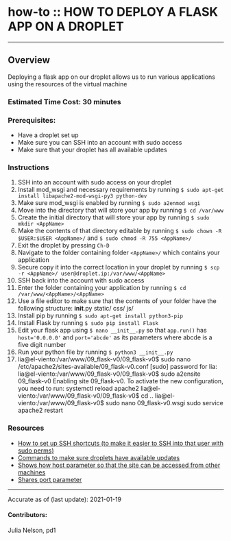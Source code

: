 # how-to :: HOW TO DEPLOY A FLASK APP ON A DROPLET
---
## Overview
Deploying a flask app on our droplet allows us to run various applications using the resources of the virtual machine

### Estimated Time Cost: 30 minutes

### Prerequisites:

- Have a droplet set up
- Make sure you can SSH into an account with sudo access
- Make sure that your droplet has all available updates

### Instructions

1. SSH into an account with sudo access on your droplet
2. Install mod_wsgi and necessary requirements by running `$ sudo apt-get install libapache2-mod-wsgi-py3 python-dev`
3. Make sure mod_wsgi is enabled by running `$ sudo a2enmod wsgi`
4. Move into the directory that will store your app by running `$ cd /var/www`
5. Create the initial directory that will store your app by running `$ sudo mkdir <AppName>`
6. Make the contents of that directory editable by running `$ sudo chown -R $USER:$USER <AppName>/` and `$ sudo chmod -R 755 <AppName>/`
7. Exit the droplet by pressing `Ch-D`
8. Navigate to the folder containing folder `<AppName>/` which contains your application
9. Secure copy it into the correct location in your droplet by running `$ scp -r <AppName>/ user@droplet.ip:/var/www/<AppName>`
10. SSH back into the account with sudo access
11. Enter the folder containing your application by running `$ cd /var/www/<AppName>/<AppName>`
12. Use a file editor to make sure that the contents of your folder have the following structure:
    __init__.py
    static/
      css/
      js/
13. Install pip by running `$ sudo apt-get install python3-pip`
14. Install Flask by running `$ sudo pip install Flask`
15. Edit your flask app using `$ nano __init__.py` so that `app.run()` has `host='0.0.0.0'` and `port='abcde'` as its parameters where abcde is a five digit number
16. Run your python file by running `$ python3 __init__.py`
17. lia@el-viento:/var/www/09_flask-v0/09_flask-v0$ sudo nano /etc/apache2/sites-available/09_flask-v0.conf
[sudo] password for lia:
lia@el-viento:/var/www/09_flask-v0/09_flask-v0$ sudo a2ensite 09_flask-v0
Enabling site 09_flask-v0.
To activate the new configuration, you need to run:
  systemctl reload apache2
  lia@el-viento:/var/www/09_flask-v0/09_flask-v0$ cd ..
lia@el-viento:/var/www/09_flask-v0$ sudo nano 09_flask-v0.wsgi
sudo service apache2 restart 

### Resources
* [How to set up SSH shortcuts (to make it easier to SSH into that user with sudo perms)](https://piazza.com/class/kv0wqn7faux3ye?cid=169)
* [Commands to make sure droplets have available updates](https://piazza.com/class/kv0wqn7faux3ye?cid=167)
* [Shows how host parameter so that the site can be accessed from other machines](https://piazza.com/class/kv0wqn7faux3ye?cid=175)
* [Shares port parameter](https://piazza.com/class/kv0wqn7faux3ye?cid=183)

---

Accurate as of (last update): 2021-01-19

#### Contributors:  
Julia Nelson, pd1  
